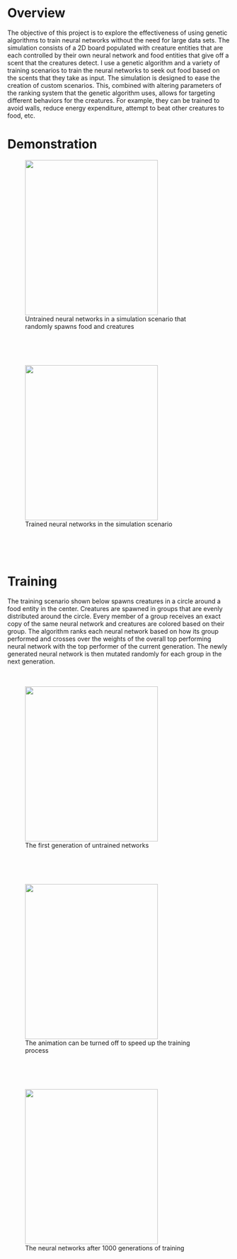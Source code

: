 <h1>Overview</h1>
The objective of this project is to explore the effectiveness of using genetic algorithms to train neural networks without the need for large data sets. The simulation consists of a 2D board populated with creature entities that are each controlled by their own neural network and food entities that give off a scent that the creatures detect. I use a genetic algorithm and a variety of training scenarios to train the neural networks to seek out food based on the scents that they take as input. The simulation is designed to ease the creation of custom scenarios. This, combined with altering parameters of the ranking system that the genetic algorithm uses, allows for targeting different behaviors for the creatures. For example, they can be trained to avoid walls, reduce energy expenditure, attempt to beat other creatures to food, etc. 

<h1>Demonstration</h1>
<figure>
  <img src="https://github.com/herstky/Replicator/raw/master/untrained_neural_network_sim.gif" height="350" width="300">
  <figcaption>Untrained neural networks in a simulation scenario that randomly spawns food and creatures</figcaption>
</figure>
<br>
<br>
<br>
<figure>
  <img src="https://github.com/herstky/Replicator/raw/master/trained_neural_network_sim.gif" height="350" width="300">
  <figcaption>Trained neural networks in the simulation scenario</figcaption>
</figure>
<br>
<br>
<br>
<h1>Training</h1>
The training scenario shown below spawns creatures in a circle around a food entity in the center. Creatures are spawned in groups that are evenly distributed around the circle. Every member of a group receives an exact copy of the same neural network and creatures are colored based on their group. The algorithm ranks each neural network based on how its group performed and crosses over the weights of the overall top performing neural network with the top performer of the current generation. The newly generated neural network is then mutated randomly for each group in the next generation. 
<br>
<br>
<br>
<figure>
  <img src="https://github.com/herstky/Replicator/raw/master/untrained_neural_network.gif" height="350" width="300">
  <figcaption>The first generation of untrained networks</figcaption>
</figure>
<br>
<br>
<br>
<figure>
  <img src="https://github.com/herstky/Replicator/raw/master/animation_toggle.gif" height="350" width="300">
  <figcaption>The animation can be turned off to speed up the training process</figcaption>
</figure>
<br>
<br>
<br>
<figure>
  <img src="https://github.com/herstky/Replicator/raw/master/trained_neural_network.gif" height="350" width="300">
  <figcaption>The neural networks after 1000 generations of training</figcaption>
</figure>
